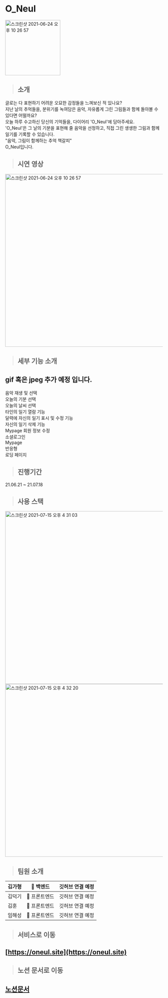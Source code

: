 


# O_Neul  
  
  <img width="176" alt="스크린샷 2021-06-24 오후 10 26 57" src="https://user-images.githubusercontent.com/79782594/123276403-1a40a700-d540-11eb-9a38-ece3eded863b.png">
  
  > ## 소개
글로는 다 표현하기 어려운 오묘한 감정들을 느껴보신 적 있나요?  
지난 날의 추억들을, 분위기를 녹여담은 음악, 자유롭게 그린 그림들과 함께 돌아볼 수 있다면 어떨까요?  
오늘 하루 수고하신 당신의 기억들을, 다이어리 'O_Neul'에 담아주세요.  
'O_Neul'은 그 날의 기분을 표현해 줄 음악을 선정하고, 직접 그린 생생한 그림과 함께 일기를 기록할 수 있습니다.  
"음악, 그림이 함께하는 추억 책갈피"  
O_Neul입니다.  
  

  > ## 시연 영상

   <img width="550" alt="스크린샷 2021-06-24 오후 10 26 57" src="https://user-images.githubusercontent.com/77098060/126061940-83ac21bc-9a61-4dd1-bf26-d3bba3495f5e.gif">
   
  > ## 세부 기능 소개
   ## gif 혹은 jpeg 추가 예정 입니다.
   음악 재생 및 선택  
   오늘의 기분 선택  
   오늘의 날씨 선택  
   타인의 일기 열람 기능  
   달력에 자신의 일기 표시 및 수정 기능  
   자신의 일기 삭제 기능  
   Mypage 회원 정보 수정  
   소셜로그인  
   Mypage  
   반응형  
   로딩 페이지  
   
   > ## 진행기간
  21.06.21 ~ 21.07.18

  > ## 사용 스택
<img width="550" alt="스크린샷 2021-07-15 오후 4 31 03" src="https://user-images.githubusercontent.com/79782594/125747633-1755118e-9ad2-4df7-bacb-fded35571c02.png">
<img width="550" alt="스크린샷 2021-07-15 오후 4 32 20" src="https://user-images.githubusercontent.com/79782594/125747758-32d17c8b-5061-4a58-ac11-ac0c66091387.png">
  
  > ## 팀원 소개  
|김가형| 🏁 백엔드|깃허브 연결 예정|
|------|---|-----|
|김덕기| :triangular_flag_on_post: 프론트엔드|깃허브 연결 예정|
|김훈| :triangular_flag_on_post: 프론트엔드|깃허브 연결 예정|
|임해성| :triangular_flag_on_post: 프론트엔드|깃허브 연결 예정|

  > ## 서비스로 이동
  ## [https://oneul.site](https://oneul.site)

  > ## 노션 문서로 이동
  ## [노션문서](https://www.notion.so/codestates/2-O_Neul-O_Neul-18a83cbb45a0465ea3491d61985b36b7)

  
